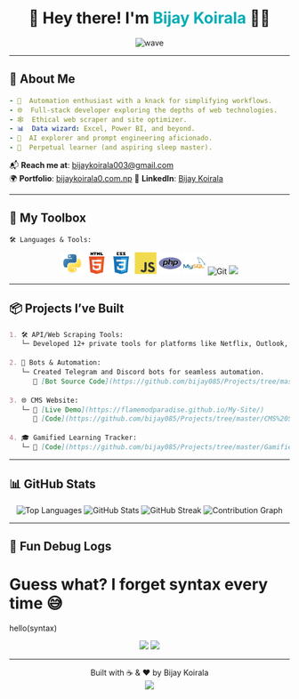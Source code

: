 <h1 align="center">
  🌳 Hey there! I'm <span style="color:#00ADB5;">Bijay Koirala</span> 🧑‍💻
</h1>

<p align="center">
  <img src="https://github.com/bijay085/bijay085/assets/107698781/e06089b9-5686-4b99-b825-432e89f1f98e" alt="wave" width="40"/>
</p>

---

## 🌱 About Me

```yaml
- 🤖  Automation enthusiast with a knack for simplifying workflows.
- 🌐  Full-stack developer exploring the depths of web technologies.
- 🕸️  Ethical web scraper and site optimizer.
- 📊  Data wizard: Excel, Power BI, and beyond.
- 🧠  AI explorer and prompt engineering aficionado.
- 🛌  Perpetual learner (and aspiring sleep master).
```

📬 **Reach me at**: [bijaykoirala003@gmail.com](mailto:bijaykoirala003@gmail.com)  
🌍 **Portfolio**: [bijaykoirala0.com.np](https://bijaykoirala0.com.np)
💼 **LinkedIn**: [Bijay Koirala](https://www.linkedin.com/in/bijay-koirala/)  

---

## 🌳 My Toolbox

```markdown
🛠️ Languages & Tools:
```

<p align="center">
  <img src="https://raw.githubusercontent.com/devicons/devicon/master/icons/python/python-original.svg" width="40" title="Python"/>
  <img src="https://raw.githubusercontent.com/devicons/devicon/master/icons/html5/html5-original-wordmark.svg" width="40" title="HTML5"/>
  <img src="https://raw.githubusercontent.com/devicons/devicon/master/icons/css3/css3-original-wordmark.svg" width="40" title="CSS3"/>
  <img src="https://raw.githubusercontent.com/devicons/devicon/master/icons/javascript/javascript-original.svg" width="40" title="JavaScript"/>
  <img src="https://raw.githubusercontent.com/devicons/devicon/master/icons/php/php-original.svg" width="40" title="PHP"/>
  <img src="https://raw.githubusercontent.com/devicons/devicon/master/icons/mysql/mysql-original-wordmark.svg" width="40" title="MySQL"/>
  <img src="https://www.vectorlogo.zone/logos/git-scm/git-scm-icon.svg" width="40" title="Git"/>
  <img src="https://img.shields.io/badge/GPT%20Prompt%20Engineer-4285F4?style=for-the-badge&logo=openai&logoColor=white" height="28"/>
</p>

---

## 📦 Projects I’ve Built

```markdown
1. 🛠️ API/Web Scraping Tools:
   └─ Developed 12+ private tools for platforms like Netflix, Outlook, ChatGPT, and more.

2. 🤖 Bots & Automation:
   └─ Created Telegram and Discord bots for seamless automation.
      🔗 [Bot Source Code](https://github.com/bijay085/Projects/tree/master/Bots)

3. 🌐 CMS Website:
   └─ 🔗 [Live Demo](https://flamemodparadise.github.io/My-Site/)
      💾 [Code](https://github.com/bijay085/Projects/tree/master/CMS%20Site)

4. 🎓 Gamified Learning Tracker:
   └─ 💾 [Code](https://github.com/bijay085/Projects/tree/master/Gamified%20Learning%20Progress%20Tracker)
```

---

## 📊 GitHub Stats

<div align="center">

<img src="https://github-readme-stats.vercel.app/api/top-langs?username=bijay085&show_icons=true&locale=en&layout=compact&theme=radical" width="370" alt="Top Languages" />

<img src="https://github-readme-stats.vercel.app/api?username=bijay085&show_icons=true&locale=en&theme=radical" width="390" alt="GitHub Stats" />

<img src="https://github-readme-streak-stats.herokuapp.com/?user=bijay085&theme=radical" width="400" alt="GitHub Streak" />

<img src="https://github-readme-activity-graph.vercel.app/graph?username=bijay085&theme=rogue" alt="Contribution Graph" />

</div>

---

## 🤯 Fun Debug Logs

# Guess what? I forget syntax every time 😅
hello(syntax)

<p align="center">
  <img src="https://media.giphy.com/media/TLjn42M7DPVQGdxfIr/giphy.gif" width="50"/> 
  <img src="https://media.giphy.com/media/10DhYj0GGhL9tm/giphy.gif" width="50"/>
</p>

---

<p align="center">
  Built with ☕ & ❤️ by Bijay Koirala  
  <br/>
  <img src="https://github.com/bijay085/bijay085/assets/107698781/550c345f-7905-4bd6-a3d0-ab5f9588cd7a" width="35"/>
</p>
